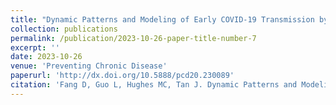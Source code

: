 ```yaml
---
title: "Dynamic Patterns and Modeling of Early COVID-19 Transmission by Dynamic Mode Decomposition"
collection: publications
permalink: /publication/2023-10-26-paper-title-number-7
excerpt: ''
date: 2023-10-26
venue: 'Preventing Chronic Disease'
paperurl: 'http://dx.doi.org/10.5888/pcd20.230089'
citation: 'Fang D, Guo L, Hughes MC, Tan J. Dynamic Patterns and Modeling of Early COVID-19 Transmission by Dynamic Mode Decomposition. Prev Chronic Dis 2023;20:230089.'
---
```

